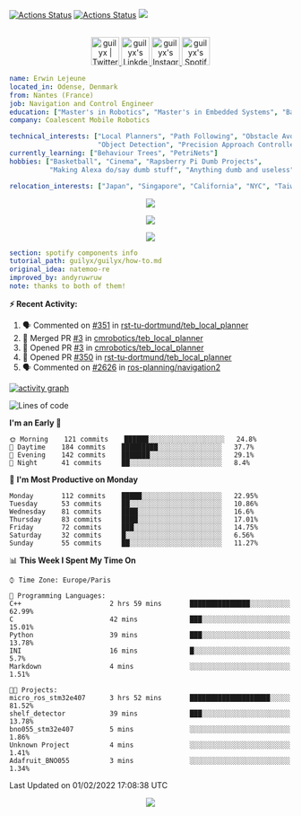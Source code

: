 [![Actions Status](https://github.com/guilyx/guilyx/workflows/wakatime-stats/badge.svg)](https://github.com/guilyx/guilyx/actions)
[![Actions Status](https://github.com/guilyx/guilyx/workflows/update-gh-activity/badge.svg)](https://github.com/guilyx/guilyx/actions)
![](https://visitor-badge.glitch.me/badge?page_id=guilyx.guilyx)

<p align="center">
<br/>
<a href="https://twitter.com/spida_rwin">
  <img alt="guilyx | Twitter" width="50px" src="https://user-images.githubusercontent.com/43545812/144034996-602b144a-16e1-41cc-99e7-c6040b20dcaf.png"/>
</a>
<a href="https://www.linkedin.com/in/erwinlejeune-lkn">
  <img alt="guilyx's LinkdeIN" width="50px" src="https://user-images.githubusercontent.com/43545812/144035037-0f415fc7-9f96-4517-a370-ccc6e78a714b.png" />
</a>
<a href="https://www.instagram.com/spid_erwin">
  <img alt="guilyx's Instagram" width="50px" src="https://user-images.githubusercontent.com/43545812/144035088-0dfb165f-8fe0-4d13-896c-876c29d2b128.png" />
</a>
<a href="https://open.spotify.com/user/11147618695?si=zZFn6uAGRLyoU02lsG50GA">
  <img alt="guilyx's Spotify" width="50px" src="https://user-images.githubusercontent.com/43545812/144035120-1ad5169b-91c7-4078-bef9-6a82c733f373.png" />
</a>
</p>

```yaml
name: Erwin Lejeune
located_in: Odense, Denmark
from: Nantes (France)
job: Navigation and Control Engineer
education: ["Master's in Robotics", "Master's in Embedded Systems", "Bachelor's in Electronics"]
company: Coalescent Mobile Robotics

technical_interests: ["Local Planners", "Path Following", "Obstacle Avoidance", 
                      "Object Detection", "Precision Approach Controllers", "SLAM"]
currently_learning: ["Behaviour Trees", "PetriNets"]
hobbies: ["Basketball", "Cinema", "Rapsberry Pi Dumb Projects",
          "Making Alexa do/say dumb stuff", "Anything dumb and useless"]

relocation_interests: ["Japan", "Singapore", "California", "NYC", "Taiwan"]
```

<p align="center">
  <img alig src="https://github-profile-trophy.vercel.app/?username=guilyx&column=6&rank=SSS,SS,S,AAA,AA,A,B,C" />
</p>

<p align="center">
  <a href="https://spotify-github-profile.vercel.app/api/view?uid=11147618695&redirect=true">
    <img src="https://spotify-github-profile.vercel.app/api/view?uid=11147618695&cover_image=true&theme=default&bar_color=e3e3e3&bar_color_cover=true">
  </a>
</p>

<p align="center">
  <img src="https://guilyx.vercel.app/api/top-played">
</p>
 
```yaml
section: spotify components info
tutorial_path: guilyx/guilyx/how-to.md
original_idea: natemoo-re
improved_by: andyruwruw
note: thanks to both of them!
```


**:zap: Recent Activity:**

<!--START_SECTION:activity-->
1. 🗣 Commented on [#351](https://github.com/rst-tu-dortmund/teb_local_planner/issues/351) in [rst-tu-dortmund/teb_local_planner](https://github.com/rst-tu-dortmund/teb_local_planner)
2. 🎉 Merged PR [#3](https://github.com/cmrobotics/teb_local_planner/pull/3) in [cmrobotics/teb_local_planner](https://github.com/cmrobotics/teb_local_planner)
3. 💪 Opened PR [#3](https://github.com/cmrobotics/teb_local_planner/pull/3) in [cmrobotics/teb_local_planner](https://github.com/cmrobotics/teb_local_planner)
4. 💪 Opened PR [#350](https://github.com/rst-tu-dortmund/teb_local_planner/pull/350) in [rst-tu-dortmund/teb_local_planner](https://github.com/rst-tu-dortmund/teb_local_planner)
5. 🗣 Commented on [#2626](https://github.com/ros-planning/navigation2/issues/2626) in [ros-planning/navigation2](https://github.com/ros-planning/navigation2)
<!--END_SECTION:activity-->

[![activity graph](https://activity-graph.herokuapp.com/graph?username=guilyx&custom_title=Erwin's%20activity%20graph&theme=github-light&hide_border=true)](https://github.com/ashutosh00710/github-readme-activity-graph)

<!--START_SECTION:waka-->
![Lines of code](https://img.shields.io/badge/From%20Hello%20World%20I%27ve%20Written-295%20Thousand%20lines%20of%20code-blue)

**I'm an Early 🐤** 

```text
🌞 Morning    121 commits    ██████░░░░░░░░░░░░░░░░░░░   24.8% 
🌆 Daytime    184 commits    █████████░░░░░░░░░░░░░░░░   37.7% 
🌃 Evening    142 commits    ███████░░░░░░░░░░░░░░░░░░   29.1% 
🌙 Night      41 commits     ██░░░░░░░░░░░░░░░░░░░░░░░   8.4%

```
📅 **I'm Most Productive on Monday** 

```text
Monday       112 commits    █████░░░░░░░░░░░░░░░░░░░░   22.95% 
Tuesday      53 commits     ██░░░░░░░░░░░░░░░░░░░░░░░   10.86% 
Wednesday    81 commits     ████░░░░░░░░░░░░░░░░░░░░░   16.6% 
Thursday     83 commits     ████░░░░░░░░░░░░░░░░░░░░░   17.01% 
Friday       72 commits     ███░░░░░░░░░░░░░░░░░░░░░░   14.75% 
Saturday     32 commits     █░░░░░░░░░░░░░░░░░░░░░░░░   6.56% 
Sunday       55 commits     ██░░░░░░░░░░░░░░░░░░░░░░░   11.27%

```


📊 **This Week I Spent My Time On** 

```text
⌚︎ Time Zone: Europe/Paris

💬 Programming Languages: 
C++                      2 hrs 59 mins       ███████████████░░░░░░░░░░   62.99% 
C                        42 mins             ███░░░░░░░░░░░░░░░░░░░░░░   15.01% 
Python                   39 mins             ███░░░░░░░░░░░░░░░░░░░░░░   13.78% 
INI                      16 mins             █░░░░░░░░░░░░░░░░░░░░░░░░   5.7% 
Markdown                 4 mins              ░░░░░░░░░░░░░░░░░░░░░░░░░   1.51%

🐱‍💻 Projects: 
micro_ros_stm32e407      3 hrs 52 mins       ████████████████████░░░░░   81.52% 
shelf_detector           39 mins             ███░░░░░░░░░░░░░░░░░░░░░░   13.78% 
bno055_stm32e407         5 mins              ░░░░░░░░░░░░░░░░░░░░░░░░░   1.86% 
Unknown Project          4 mins              ░░░░░░░░░░░░░░░░░░░░░░░░░   1.41% 
Adafruit_BNO055          3 mins              ░░░░░░░░░░░░░░░░░░░░░░░░░   1.34%

```


 Last Updated on 01/02/2022 17:08:38 UTC
<!--END_SECTION:waka-->

<p align="center">
  <img src="https://capsule-render.vercel.app/api?type=waving&color=gradient&height=60&section=footer"/>
</p>
